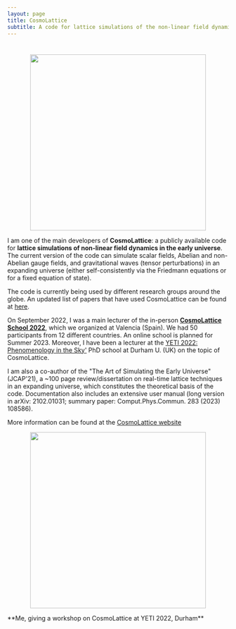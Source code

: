 ```yaml
---
layout: page
title: CosmoLattice
subtitle: A code for lattice simulations of the non-linear field dynamics of the early universe
---
```


<h1 style="text-align:center;"></h1>

<p align="center">
  <img src="../assets/img/CL_Sequence.png" width="400"
 />
</p>

I am one of the main developers of **CosmoLattice**: a publicly available code for **lattice simulations of non-linear field dynamics in the early universe**.
The current version of the code can simulate scalar fields, Abelian and non-Abelian gauge fields, and gravitational waves (tensor perturbations) in an expanding universe
(either self-consistently via the Friedmann equations or for a fixed equation of state).

The code is currently being used by different research groups around the globe. An updated list of papers that have used CosmoLattice can be found at <a href="http://https://cosmolattice.net/publications/" target="_blank" rel="noopener noreferrer">here</a>.

On September 2022, I was a main lecturer of the in-person **<a href="https://indico.ific.uv.es/event/6631/" target="_blank" rel="noopener noreferrer">CosmoLattice School 2022</a>**,
which we organized at Valencia (Spain). We had 50 participants from 12 different countries. An online school is planned for Summer 2023. Moreover, I have been a lecturer at the <a href="http://https://cosmolattice.net/publications/" target="_blank" rel="noopener noreferrer">YETI 2022:
Phenomenology in the Sky'</a> PhD school at Durham U. (UK) on the topic of CosmoLattice.

I am also a co-author of the "The Art of Simulating the Early Universe" (JCAP'21), a ~100 page review/dissertation on real-time lattice techniques in an expanding universe, which constitutes the theoretical basis of the code.
Documentation also includes an extensive user manual (long version in arXiv: 2102.01031; summary paper: Comput.Phys.Commun. 283 (2023) 108586).

More information can be found at the <a href="http://www.cosmolattice.net" target="_blank" rel="noopener noreferrer">CosmoLattice website</a>

<p align="center">
  <img src="../assets/img/YETIfoto.jpeg" width="400"
 />
</p>
**Me, giving a workshop on CosmoLattice at YETI 2022, Durham**
